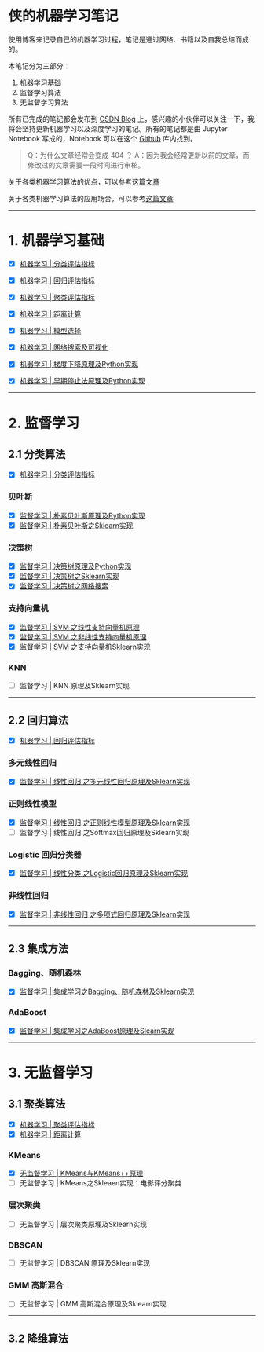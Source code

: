 # 侠的机器学习笔记

使用博客来记录自己的机器学习过程，笔记是通过网络、书籍以及自我总结而成的。

本笔记分为三部分：

1. 机器学习基础
2. 监督学习算法
3. 无监督学习算法

所有已完成的笔记都会发布到 [CSDN Blog](https://blog.csdn.net/weixin_45488228) 上，感兴趣的小伙伴可以关注一下，我将会坚持更新机器学习以及深度学习的笔记。所有的笔记都是由 Jupyter Notebook 写成的，Notebook 可以在这个 [Github](https://github.com/X1AOX1A/Machine-Learning) 库内找到。

> Q：为什么文章经常会变成 404 ？
> A：因为我会经常更新以前的文章，而修改过的文章需要一段时间进行审核。

关于各类机器学习算法的优点，可以参考[这篇文章](https://www.hackingnote.com/en/machine-learning/algorithms-pros-and-cons)

关于各类机器学习算法的应用场合，可以参考[这篇文章](https://cloud.tencent.com/developer/article/1064119)

***
# 1. 机器学习基础
- [x] [机器学习 | 分类评估指标](https://blog.csdn.net/weixin_45488228/article/details/98896294)

- [x] [机器学习 | 回归评估指标](https://blog.csdn.net/weixin_45488228/article/details/98897061)

- [x] [机器学习 | 聚类评估指标](https://blog.csdn.net/weixin_45488228/article/details/100549820)

- [x] [机器学习 | 距离计算](https://blog.csdn.net/weixin_45488228/article/details/100593643)

- [x] [机器学习 | 模型选择](https://blog.csdn.net/weixin_45488228/article/details/99115070)

- [x] [机器学习 | 网络搜索及可视化](https://blog.csdn.net/weixin_45488228/article/details/99235845)

- [x] [机器学习 | 梯度下降原理及Python实现](https://blog.csdn.net/weixin_45488228/article/details/99506171)

- [x] [机器学习 | 早期停止法原理及Python实现](https://blog.csdn.net/weixin_45488228/article/details/100101549)
  
***
# 2. 监督学习
## 2.1 分类算法
- [x] [机器学习 | 分类评估指标](https://blog.csdn.net/weixin_45488228/article/details/98896294)

### 贝叶斯
- [x] [监督学习 | 朴素贝叶斯原理及Python实现](https://blog.csdn.net/weixin_45488228/article/details/98505200)
- [x] [监督学习 | 朴素贝叶斯之Sklearn实现](https://blog.csdn.net/weixin_45488228/article/details/98505609)

### 决策树
- [x] [监督学习 | 决策树原理及Python实现](https://blog.csdn.net/weixin_45488228/article/details/98665115)
- [x] [监督学习 | 决策树之Sklearn实现](https://blog.csdn.net/weixin_45488228/article/details/98751821)
- [x] [监督学习 | 决策树之网络搜索](https://blog.csdn.net/weixin_45488228/article/details/99253498)

### 支持向量机
- [x] [监督学习 | SVM 之线性支持向量机原理](https://blog.csdn.net/weixin_45488228/article/details/99687673)
- [x] [监督学习 | SVM 之非线性支持向量机原理](https://blog.csdn.net/weixin_45488228/article/details/99698777)
- [x] [监督学习 | SVM 之支持向量机Sklearn实现](https://blog.csdn.net/weixin_45488228/article/details/99711744)

### KNN
- [ ] 监督学习 | KNN 原理及Sklearn实现

***
## 2.2 回归算法
- [x] [机器学习 | 回归评估指标](https://blog.csdn.net/weixin_45488228/article/details/98897061)

### 多元线性回归
- [x] [监督学习 | 线性回归 之多元线性回归原理及Sklearn实现](https://blog.csdn.net/weixin_45488228/article/details/99345417)

### 正则线性模型
- [x] [监督学习 | 线性回归 之正则线性模型原理及Sklearn实现](https://blog.csdn.net/weixin_45488228/article/details/100087447)
- [ ] 监督学习 | 线性回归 之Softmax回归原理及Sklearn实现

### Logistic 回归分类器
- [x] [监督学习 | 线性分类 之Logistic回归原理及Sklearn实现](https://blog.csdn.net/weixin_45488228/article/details/100110734)

### 非线性回归
- [x] [监督学习 | 非线性回归 之多项式回归原理及Sklearn实现](https://blog.csdn.net/weixin_45488228/article/details/100068461)

***
## 2.3 集成方法
### Bagging、随机森林
- [x] [监督学习 | 集成学习之Bagging、随机森林及Sklearn实现](https://blog.csdn.net/weixin_45488228/article/details/100013912)

### AdaBoost
- [x] [监督学习 | 集成学习之AdaBoost原理及Slearn实现](https://blog.csdn.net/weixin_45488228/article/details/100027978)

***
# 3. 无监督学习

## 3.1 聚类算法
- [x] [机器学习 | 聚类评估指标](https://blog.csdn.net/weixin_45488228/article/details/100549820)
- [x] [机器学习 | 距离计算](https://blog.csdn.net/weixin_45488228/article/details/100593643)

### KMeans
- [x] [无监督学习 | KMeans与KMeans++原理](https://blog.csdn.net/weixin_45488228/article/details/100612021)
- [ ] 无监督学习 | KMeans之Skleaen实现：电影评分聚类

### 层次聚类
- [ ] 无监督学习 | 层次聚类原理及Sklearn实现

### DBSCAN
- [ ] 无监督学习 | DBSCAN 原理及Sklearn实现

### GMM 高斯混合
- [ ] 无监督学习 | GMM 高斯混合原理及Sklearn实现

***
## 3.2 降维算法
